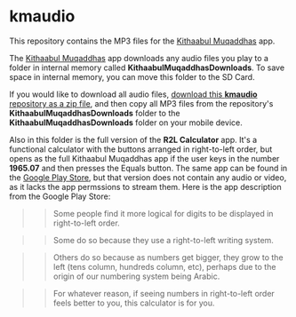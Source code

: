 # kmaudio
 This repository contains the MP3 files for the [Kithaabul Muqaddhas](https://dhivehimediagroup.com/) app.

The [Kithaabul Muqaddhas](https://dhivehimediagroup.com/) app downloads any audio files you play to a folder in internal memory called **KithaabulMuqaddhasDownloads**. To save space in internal memory, you can move this folder to the SD Card. 

If you would like to download all audio files, [download this **kmaudio** repository as a zip file](https://github.com/dhivehimedia/kmaudio/archive/master.zip), and then copy all MP3 files from the repository's **KithaabulMuqaddhasDownloads** folder to the **KithaabulMuqaddhasDownloads** folder on your mobile device.

Also in this folder is the full version of the **R2L Calculator** app. It's a functional calculator with the buttons arranged in right-to-left order, but opens as the full Kithaabul Muqaddhas app if the user keys in the number **1965.07** and then presses the Equals button. The same app can be found in the [Google Play Store](https://play.google.com/store/apps/details?id=com.inkeysoftware.calc.div), but that version does not contain any audio or video, as it lacks the app permssions to stream them. Here is the app description from the Google Play Store:

>>  Some people find it more logical for digits to be displayed in right-to-left order.

>>  Some do so because they use a right-to-left writing system.

>> Others do so because as numbers get bigger, they grow to the left (tens column, hundreds column, etc), perhaps due to the origin of our numbering system being Arabic.

>> For whatever reason, if seeing numbers in right-to-left order feels better to you, this calculator is for you.
